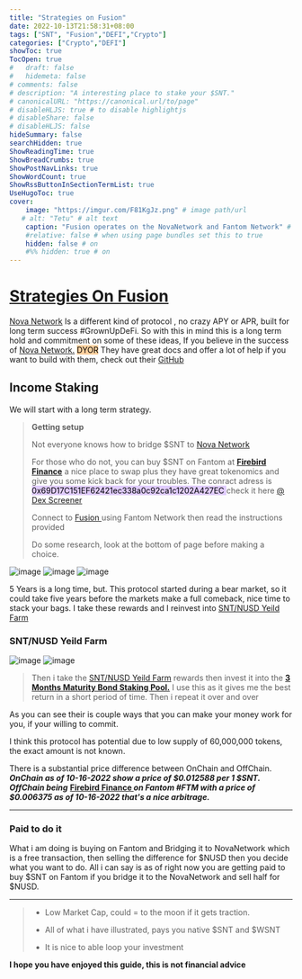 ```yaml
---
title: "Strategies on Fusion"
date: 2022-10-13T21:58:31+08:00
tags: ["SNT", "Fusion","DEFI","Crypto"]
categories: ["Crypto","DEFI"]
showToc: true
TocOpen: true
#   draft: false
#   hidemeta: false
# comments: false
# description: "A interesting place to stake your $SNT."
# canonicalURL: "https://canonical.url/to/page"
# disableHLJS: true # to disable highlightjs
# disableShare: false
# disableHLJS: false
hideSummary: false
searchHidden: true
ShowReadingTime: true
ShowBreadCrumbs: true
ShowPostNavLinks: true
ShowWordCount: true
ShowRssButtonInSectionTermList: true
UseHugoToc: true
cover:
    image: "https://imgur.com/F81KgJz.png" # image path/url
   # alt: "Tetu" # alt text
    caption: "Fusion operates on the NovaNetwork and Fantom Network" # display caption under cover
    #relative: false # when using page bundles set this to true
    hidden: false # on
    #%% hidden: true # on
---
```


#  [Strategies On Fusion  ](https://fusion.novanetwork.io/#/)
[Nova Network](https://novanetwork.io/ecosystem) Is a different kind of protocol , no crazy APY or APR, built for long term success #GrownUpDeFi. So with this in mind this is a long term hold and commitment on some of these ideas,  If you believe in the success of [Nova Network.](https://novanetwork.io/) <mark style="background: #FFB86CA6;">DYOR</mark> They have great docs and offer a lot of help if you want to build with them, check out their [GitHub](https://github.com/nova-network-inc)



 
 


## Income Staking 

We will start with a long term strategy. 
>**Getting  setup**
>
>Not everyone knows how to bridge $SNT to [Nova Network ](https://fusion.novanetwork.io/#/bridge) 
>
>For those who do not, you can buy $SNT on Fantom at **[Firebird Finance](https://app.firebird.finance/swap)** a nice place to swap plus they have great tokenomics and  give you some kick back for your troubles. The conract adress is <mark style="background: #D2B3FFA6;">0x69D17C151EF62421ec338a0c92ca1c1202A427EC </mark>  check it here [@ Dex Screener](https://dexscreener.com/fantom/0x656aad6d994cb71f9a4738cae58ee64fee72345d)  
>
>Connect to [Fusion  ](https://fusion.novanetwork.io/#/bridge) using Fantom Network then read the instructions provided
>
>Do some research, look at the bottom of page before making a choice.



![image](https://user-images.githubusercontent.com/66816413/190131675-f27c7b38-4d11-4a8f-8de1-b7fe70648a87.png)
![image](https://user-images.githubusercontent.com/66816413/190131004-b0ef792e-1037-4109-9ed2-f6e73a221ab5.png)
![image](https://user-images.githubusercontent.com/66816413/190131345-6625bf29-9a40-4658-b099-1e5358b2d638.png)



  
5 Years is a long time, but. This protocol started during a bear market, so it could take five years before the markets make a full comeback, nice time to stack your bags. I take these rewards and I reinvest into [SNT/NUSD Yeild Farm](https://fusion.novanetwork.io/#/farms/SNT/0x1F5396f254EE25377A5C1b9c6BfF5f44e9294fFF)



### SNT/NUSD Yeild Farm
  
 ![image](https://user-images.githubusercontent.com/66816413/190132111-171dd1e0-7497-47fb-8039-352de3157dd1.png)
![image](https://user-images.githubusercontent.com/66816413/190132433-8835ba3c-d295-4776-adf2-e523df3dd5f4.png)


>Then i take the  [SNT/NUSD Yeild Farm](https://fusion.novanetwork.io/#/farms/SNT/0x1F5396f254EE25377A5C1b9c6BfF5f44e9294fFF) rewards then invest it into the  [**3 Months Maturity Bond Staking Pool.**](https://fusion.novanetwork.io/#/bond-staking/pool/2) I use this as it gives me the best return in a short period of time. Then i repeat it over and over












As you can see their is couple ways that you can make your money work for you, if your willing to commit.


I think this protocol has potential due to low supply of 60,000,000 tokens, the exact amount is not known. 

There is a substantial price difference between OnChain and OffChain. ***OnChain as of 10-16-2022  show a price of $0.012588 per 1 $SNT.  OffChain being***  **[Firebird Finance ](https://app.firebird.finance/swap)** ***on Fantom #FTM with a price of  $0.006375  as of  10-16-2022  that's a nice arbitrage.***

---
### Paid to do it
What i am doing is buying on Fantom and Bridging it to NovaNetwork which is a free transaction, then selling the difference for $NUSD then you decide what you want to do. All i can say is as of right now you are getting paid to buy $SNT  on Fantom if you  bridge it to the NovaNetwork and sell half for $NUSD. 

---

>- Low Market Cap, could = to the moon if it gets traction.
>
>- All of what i have illustrated, pays you native $SNT and $WSNT
>
>- It is nice to able loop your investment
>
>


**I hope you have enjoyed this guide, this is not financial advice**






<!-- ## Socials  -->



<!-- [![twitter](https://user-images.githubusercontent.com/66816413/190385475-aefb4ff5-695b-4606-a215-3a95c43e892c.png)
](https://twitter.com/NovaFinOfficial)
[![telegram](https://user-images.githubusercontent.com/66816413/190385550-c6c13cba-4b2e-419b-982d-dc52d910664d.png)
](https://t.me/NovaChannelOfficial)
[![github-desktop](https://user-images.githubusercontent.com/66816413/190385639-2762b26c-4c38-414f-b39c-85a2f3025d79.png)
](https://github.com/nova-network-inc)
[![discord](https://user-images.githubusercontent.com/66816413/190385723-338da9b4-b22c-434f-83e3-74cb0f145f63.png)
](https://discord.gg/mHtRYmd)
[![mscore](https://user-images.githubusercontent.com/66816413/190385774-bb369498-9b80-4808-a845-0ba494e41166.png)
](https://medium.com/@NovaNetwork) 
[![SNT](https://user-images.githubusercontent.com/66816413/190390073-18f99e56-08f1-464c-9729-b1f158a559af.png)
](https://novanetwork.io/#/) -->








